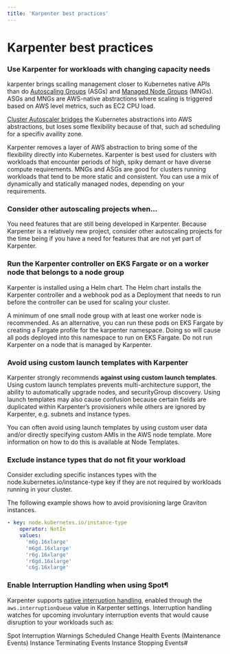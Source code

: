 ```yaml
---
title: 'Karpenter best practices'
---
```

# Karpenter best practices

### Use Karpenter for workloads with changing capacity needs

karpenter brings scailing management closer to Kubernetes native APIs than do [Autoscaling Groups](https://aws.amazon.com/blogs/containers/amazon-eks-cluster-multi-zone-auto-scaling-groups/) (ASGs) and [Managed Node Groups](https://docs.aws.amazon.com/ko_kr/eks/latest/userguide/managed-node-groups.html) (MNGs). ASGs and MNGs are AWS-native abstractions where scaling is triggered based on AWS level metrics, such as EC2 CPU load. 

[Cluster Autoscaler bridges](https://docs.aws.amazon.com/ko_kr/eks/latest/userguide/autoscaling.html#cluster-autoscaler) the Kubernetes abstractions into AWS abstractions, but loses some flexibility because of that, such ad scheduling for a specifiv availity zone.

Karpenter removes a layer of AWS abstraction to bring some of the flexibility directly into Kubernetes. Karpenter is best used for clusters with workloads that encounter periods of high, spiky demant or have diverse compute requirements. MNGs and ASGs are good for clusters running workloads that tend to be more static and consistent. You can use a mix of dynamically and statically managed nodes, depending on your requirements.

### Consider other autoscaling projects when...

You need features that are still being developed in Karpenter. Because Karpenter is a relatively new project, consider other autoscaling projects for the time being if you have a need for features that are not yet part of Karpenter.

### Run the Karpenter controller on EKS Fargate or on a worker node that belongs to a node group

Karpenter is installed using a Helm chart. The Helm chart installs the Karpenter controller and a webhook pod as a Deployment that needs to run before the controller can be used for scaling your cluster.

A minimum of one small node group with at least one worker node is recommended. As an alternative, you can run these pods on EKS Fargate by creating a Fargate profile for the karpenter namespace. Doing so will cause all pods deployed into this namespace to run on EKS Fargate. Do not run Karpenter on a node that is managed by Karpenter.

### Avoid using custom launch templates with Karpenter

Karpenter strongly recommends **against using custom launch templates**. Using custom launch templates prevents multi-architecture support, the ability to automatically upgrade nodes, and securityGroup discovery. Using launch templates may also cause confusion because certain fields are duplicated within Karpenter’s provisioners while others are ignored by Karpenter, e.g. subnets and instance types.

You can often avoid using launch templates by using custom user data and/or directly specifying custom AMIs in the AWS node template. More information on how to do this is available at Node Templates.

### Exclude instance types that do not fit your workload

Consider excluding specific instances types with the node.kubernetes.io/instance-type key if they are not required by workloads running in your cluster.

The following example shows how to avoid provisioning large Graviton instances.

```yaml
- key: node.kubernetes.io/instance-type
    operator: NotIn
    values:
      'm6g.16xlarge'
      'm6gd.16xlarge'
      'r6g.16xlarge'
      'r6gd.16xlarge'
      'c6g.16xlarge'
```

### Enable Interruption Handling when using Spot¶

Karpenter supports [native interruption handling](https://karpenter.sh/docs/concepts/deprovisioning/#interruption), enabled through the `aws.interruptionQueue` value in Karpenter settings. Interruption handling watches for upcoming involuntary interruption events that would cause disruption to your workloads such as:

Spot Interruption Warnings
Scheduled Change Health Events (Maintenance Events)
Instance Terminating Events
Instance Stopping Events#